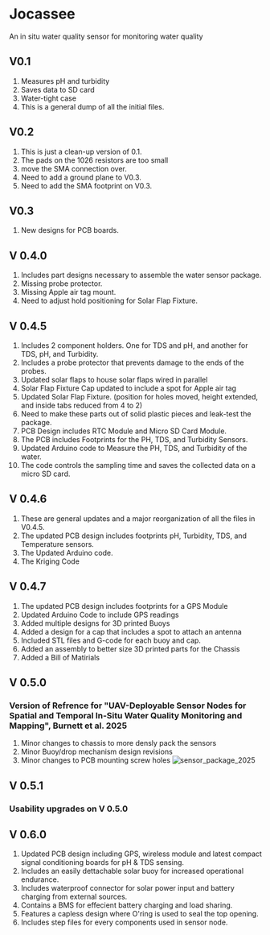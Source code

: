 
# Jocassee
An in situ water quality sensor for monitoring water quality

## V0.1
1. Measures pH and turbidity 
1. Saves data to SD card
1. Water-tight case 
1. This is a general dump of all the initial files. 

## V0.2
1. This is just a clean-up version of 0.1. 
1. The pads on the 1026 resistors are too small
1. move the SMA connection over.
1. Need to add a ground plane to V0.3.
1. Need to add the SMA footprint on V0.3.

## V0.3
1. New designs for PCB boards. 



## V 0.4.0
1. Includes part designs necessary to assemble the water sensor package.
2. Missing probe protector.
3. Missing Apple air tag mount.
4. Need to adjust hold positioning for Solar Flap Fixture.


## V 0.4.5 
1. Includes 2 component holders. One for TDS and pH, and another for TDS, pH, and Turbidity.
2. Includes a probe protector that prevents damage to the ends of the probes.
3. Updated solar flaps to house solar flaps wired in parallel
4. Solar Flap Fixture Cap updated to include a spot for Apple air tag
5. Updated Solar Flap Fixture. (position for holes moved, height extended, and inside tabs reduced from 4 to 2)
6. Need to make these parts out of solid plastic pieces and leak-test the package.
7. PCB Design includes RTC Module and Micro SD Card Module.
8. The PCB includes Footprints for the PH, TDS, and Turbidity Sensors.
9. Updated Arduino code to Measure the PH, TDS, and Turbidity of the water.
10. The code controls the sampling time and saves the collected data on a micro SD card.

## V 0.4.6 
1. These are general updates and a major reorganization of all the files in V0.4.5.
2. The updated PCB design includes footprints pH, Turbidity, TDS, and Temperature sensors.
3. The Updated Arduino code.
4. The Kriging Code

## V 0.4.7
1. The updated PCB design includes footprints for a GPS Module
2. Updated Arduino Code to include GPS readings
3. Added multiple designs for 3D printed Buoys
5. Added a design for a cap that includes a spot to attach an antenna
6. Included STL files and G-code for each buoy and cap.
7. Added an assembly to better size 3D printed parts for the Chassis
8. Added a Bill of Matirials

## V 0.5.0
### Version of Refrence for "UAV-Deployable Sensor Nodes for Spatial and Temporal In-Situ Water Quality Monitoring and Mapping", Burnett et al. 2025
 1. Minor changes to chassis to more densly pack the sensors
 2. Minor Buoy/drop mechanism design revisions
 3. Minor changes to PCB mounting screw holes
![sensor_package_2025](https://github.com/user-attachments/assets/e8ce5730-7be3-43a4-8c8d-c7c84517157f)

## V 0.5.1
### Usability upgrades on V 0.5.0
    
## V 0.6.0
1. Updated PCB design including GPS, wireless module and latest compact signal conditioning boards for pH & TDS sensing.
2. Includes an easily dettachable solar buoy for increased operational endurance.
3. Includes waterproof connector for solar power input and battery charging from external sources.
4. Contains a BMS for effecient battery charging and load sharing.
5. Features a capless design where O'ring is used to seal the top opening.
6. Includes step files for every components used in sensor node.



















